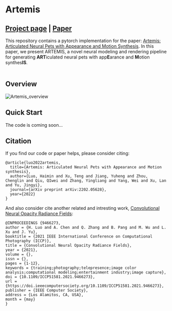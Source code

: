 # Artemis
## [Project page](https://haiminluo.github.io/publication/artemis/) |  [Paper](https://arxiv.org/abs/2202.05628)
This repository contains a pytorch implementation for the paper: [Artemis: Articulated Neural Pets with Appearance and Motion Synthesis](https://arxiv.org/abs/2202.05628). In this paper, we present ARTEMIS, a novel neural modeling and rendering pipeline for generating **ART**iculated neural pets with app**E**arance and **M**otion synthes**IS**.<br><br>

## Overview
![Artemis_overview](medias/featured1.png "Magic Gardens")

## Quick Start
The code is coming soon...

## Citation
If you find our code or paper helps, please consider citing:
```
@article{luo2022artemis,
  title={Artemis: Articulated Neural Pets with Appearance and Motion synthesis},
  author={Luo, Haimin and Xu, Teng and Jiang, Yuheng and Zhou, Chenglin and Qiu, QIwei and Zhang, Yingliang and Yang, Wei and Xu, Lan and Yu, Jingyi},
  journal={arXiv preprint arXiv:2202.05628},
  year={2022}
}
```
And also consider cite another related and intresting work, [Convolutional Neural Opacity Radiance Fields](https://www.computer.org/csdl/proceedings-article/iccp/2021/09466273/1uSSXDOinlu):
```
@INPROCEEDINGS {9466273,
author = {H. Luo and A. Chen and Q. Zhang and B. Pang and M. Wu and L. Xu and J. Yu},
booktitle = {2021 IEEE International Conference on Computational Photography (ICCP)},
title = {Convolutional Neural Opacity Radiance Fields},
year = {2021},
volume = {},
issn = {},
pages = {1-12},
keywords = {training;photography;telepresence;image color analysis;computational modeling;entertainment industry;image capture},
doi = {10.1109/ICCP51581.2021.9466273},
url = {https://doi.ieeecomputersociety.org/10.1109/ICCP51581.2021.9466273},
publisher = {IEEE Computer Society},
address = {Los Alamitos, CA, USA},
month = {may}
}
```